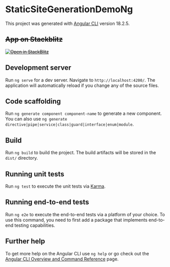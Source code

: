 # StaticSiteGenerationDemoNg

This project was generated with [Angular CLI](https://github.com/angular/angular-cli) version 18.2.5.

## ~~App on Stackblitz~~

~~[![Open in StackBlitz](https://developer.stackblitz.com/img/open_in_stackblitz.svg)](https://stackblitz.com/github/balteo/static-site-generation-demo-ng)~~

## Development server

Run `ng serve` for a dev server. Navigate to `http://localhost:4200/`. The application will automatically reload if you change any of the source files.

## Code scaffolding

Run `ng generate component component-name` to generate a new component. You can also use `ng generate directive|pipe|service|class|guard|interface|enum|module`.

## Build

Run `ng build` to build the project. The build artifacts will be stored in the `dist/` directory.

## Running unit tests

Run `ng test` to execute the unit tests via [Karma](https://karma-runner.github.io).

## Running end-to-end tests

Run `ng e2e` to execute the end-to-end tests via a platform of your choice. To use this command, you need to first add a package that implements end-to-end testing capabilities.

## Further help

To get more help on the Angular CLI use `ng help` or go check out the [Angular CLI Overview and Command Reference](https://angular.dev/tools/cli) page.
